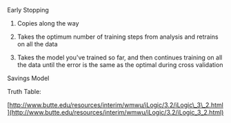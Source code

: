 Early Stopping

1. Copies along the way
2. Takes the optimum number of training steps from analysis and retrains on all the data

3. Takes the model you've trained so far, and then continues training on all the data until the error is the same as the optimal during cross validation

Savings Model

Truth Table:

[http://www.butte.edu/resources/interim/wmwu/iLogic/3.2/iLogic\_3\_2.html](http://www.butte.edu/resources/interim/wmwu/iLogic/3.2/iLogic_3_2.html)

